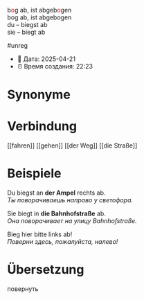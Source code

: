 b<span style="color:red">o</span>g ab, ist abgeb<span style="color:red">o</span>gen  
bog ab, ist abgebogen  
du – biegst ab  
sie – biegt ab

#unreg
- 📍 Дата: 2025-04-21
- ⏰ Время создания: 22:23
# Synonyme

# Verbindung 
[[fahren]]
[[gehen]]
[[der Weg]]
[[die Straße]]
# Beispiele
Du biegst an **der Ampel** rechts ab.  
_Ты поворачиваешь направо у светофора._

Sie biegt in **die Bahnhofstraße** ab.  
_Она поворачивает на улицу Bahnhofstraße._

Bieg hier bitte links ab!  
_Поверни здесь, пожалуйста, налево!_
# Übersetzung
повернуть